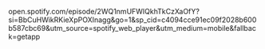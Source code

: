 open.spotify.com/episode/2WQ1nmUFWIQkhTkCzXaOfY?si=BbCuHWikRKieXpPOXInagg&go=1&sp_cid=c4094cce91ec09f2028b600b587cbc69&utm_source=spotify_web_player&utm_medium=mobile&fallback=getapp
